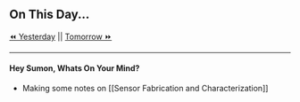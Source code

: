 ## On This Day...

[⏪ Yesterday](2021-10-06) || [Tomorrow ⏩](2021-10-08)

---
#### Hey Sumon, Whats On Your Mind? 
- Making some notes on [[Sensor Fabrication and Characterization]]




